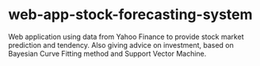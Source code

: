 # web-app-stock-forecasting-system
Web application using data from Yahoo Finance to provide stock market prediction and tendency. Also giving advice on investment, based on Bayesian Curve Fitting method and Support Vector Machine.
